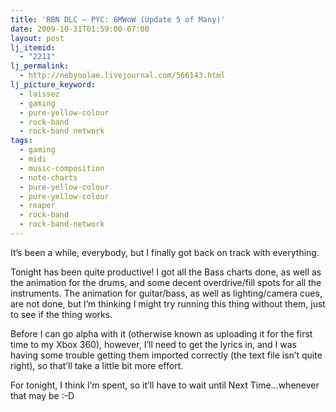 ```yaml
---
title: 'RBN DLC – PYC: 6MWoW (Update 5 of Many)'
date: 2009-10-31T01:59:00-07:00
layout: post
lj_itemid:
  - "2211"
lj_permalink:
  - http://nebyoolae.livejournal.com/566143.html
lj_picture_keyword:
  - laissez
  - gaming
  - pure-yellow-colour
  - rock-band
  - rock-band network
tags:
  - gaming
  - midi
  - music-composition
  - note-charts
  - pure-yellow-colour
  - pure-yellow-colour
  - reaper
  - rock-band
  - rock-band-network
---
```

It&#8217;s been a while, everybody, but I finally got back on track with everything.

Tonight has been quite productive! I got all the Bass charts done, as well as the animation for the drums, and some decent overdrive/fill spots for all the instruments. The animation for guitar/bass, as well as lighting/camera cues, are not done, but I&#8217;m thinking I might try running this thing without them, just to see if the thing works.

<!--more-->

Before I can go alpha with it (otherwise known as uploading it for the first time to my Xbox 360), however, I&#8217;ll need to get the lyrics in, and I was having some trouble getting them imported correctly (the text file isn&#8217;t quite right), so that&#8217;ll take a little bit more effort.

For tonight, I think I&#8217;m spent, so it&#8217;ll have to wait until Next Time&#8230;whenever that may be :-D
